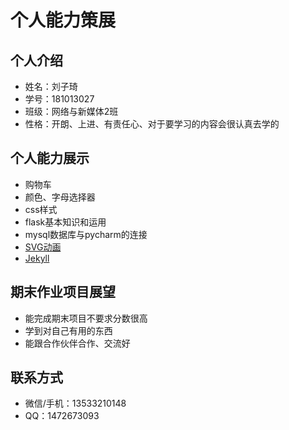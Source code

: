 # 个人能力策展
## 个人介绍
* 姓名：刘子琦
* 学号：181013027
* 班级：网络与新媒体2班
* 性格：开朗、上进、有责任心、对于要学习的内容会很认真去学的
## 个人能力展示
* 购物车
* 颜色、字母选择器
* css样式
* flask基本知识和运用
* mysql数据库与pycharm的连接
* [SVG动画](http://lzqqqqq.gitee.io/1svg_animation)
* [Jekyll](https://lzqqqqq.gitee.io/jekyll-theme-basically-basic)
## 期末作业项目展望
* 能完成期末项目不要求分数很高
* 学到对自己有用的东西
* 能跟合作伙伴合作、交流好
## 联系方式
* 微信/手机：13533210148
* QQ：1472673093
